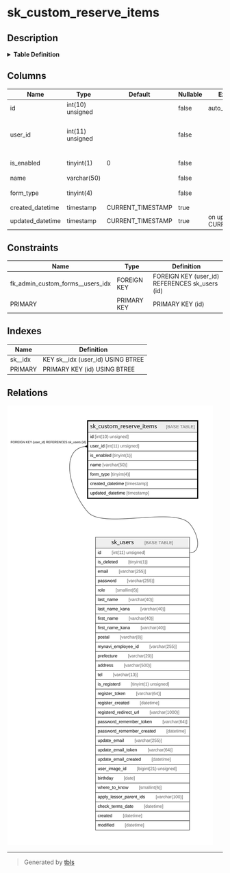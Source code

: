 # sk_custom_reserve_items

## Description

<details>
<summary><strong>Table Definition</strong></summary>

```sql
CREATE TABLE `sk_custom_reserve_items` (
  `id` int(10) unsigned NOT NULL AUTO_INCREMENT,
  `user_id` int(11) unsigned NOT NULL COMMENT 'ユーザーID (本店・支店いずれか)',
  `is_enabled` tinyint(1) NOT NULL DEFAULT '0' COMMENT '有効・無効',
  `name` varchar(50) COLLATE utf8mb4_unicode_ci NOT NULL COMMENT '項目名',
  `form_type` tinyint(4) NOT NULL COMMENT 'フォームのタイプ',
  `created_datetime` timestamp NULL DEFAULT CURRENT_TIMESTAMP,
  `updated_datetime` timestamp NULL DEFAULT CURRENT_TIMESTAMP ON UPDATE CURRENT_TIMESTAMP,
  PRIMARY KEY (`id`),
  KEY `sk__idx` (`user_id`),
  CONSTRAINT `fk_admin_custom_forms__users_idx` FOREIGN KEY (`user_id`) REFERENCES `sk_users` (`id`) ON DELETE CASCADE ON UPDATE CASCADE
) ENGINE=InnoDB AUTO_INCREMENT=[Redacted by tbls] DEFAULT CHARSET=utf8mb4 COLLATE=utf8mb4_unicode_ci
```

</details>

## Columns

| Name | Type | Default | Nullable | Extra Definition | Children | Parents | Comment |
| ---- | ---- | ------- | -------- | ---------------- | -------- | ------- | ------- |
| id | int(10) unsigned |  | false | auto_increment |  |  |  |
| user_id | int(11) unsigned |  | false |  |  | [sk_users](sk_users.md) | ユーザーID (本店・支店いずれか) |
| is_enabled | tinyint(1) | 0 | false |  |  |  | 有効・無効 |
| name | varchar(50) |  | false |  |  |  | 項目名 |
| form_type | tinyint(4) |  | false |  |  |  | フォームのタイプ |
| created_datetime | timestamp | CURRENT_TIMESTAMP | true |  |  |  |  |
| updated_datetime | timestamp | CURRENT_TIMESTAMP | true | on update CURRENT_TIMESTAMP |  |  |  |

## Constraints

| Name | Type | Definition |
| ---- | ---- | ---------- |
| fk_admin_custom_forms__users_idx | FOREIGN KEY | FOREIGN KEY (user_id) REFERENCES sk_users (id) |
| PRIMARY | PRIMARY KEY | PRIMARY KEY (id) |

## Indexes

| Name | Definition |
| ---- | ---------- |
| sk__idx | KEY sk__idx (user_id) USING BTREE |
| PRIMARY | PRIMARY KEY (id) USING BTREE |

## Relations

![er](sk_custom_reserve_items.svg)

---

> Generated by [tbls](https://github.com/k1LoW/tbls)
